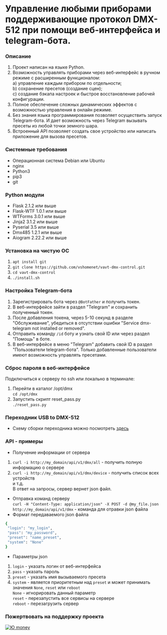 Управление любыми приборами поддерживающие протокол DMX-512 при помощи веб-интерфейса и telegram-бота.
===
### Описание
1. Проект написан на языке Python. 
2. Возможность управлять приборами через веб-интерфейс в ручном режиме с расширенным функционалом: \
a) управление каждым прибором по отдельности; \
b) сохранение пресетов (создание сцен); \
с) создание бэкапа настроек и быстрое восстановление рабочей конфигурации.
3. Полное обеспечение сложных динамических эффектов с возможностью управления  в онлайн режиме. 
4. Без знания языка программирования позволяет осуществить запуск Telegram-бота. И дает возможность через Telegram вызывать пресеты из любой точки земного шара.
5. Встроенный API позволяет создать свое устройство или написать приложение для вызова пресетов.

### Системные требования
* Операционная система Debian или Ubuntu
* nginx
* Python3
* pip3
* git

### Python модули
* Flask 2.1.2 или выше
* Flask-WTF 1.0.1 или выше
* WTForms 3.0.1 или выше
* Jinja2 3.1.2 или выше
* Pyserial 3.5 или выше
* Dmx485 1.2.1 или выше
* Aiogram 2.22.2 или выше

### Установка на чистую ОС
1. `apt install git`
2. `git clone https://github.com/vshomenet/vavt-dmx-control.git`
3. `cd vavt-dmx-control` 
4. `./install.sh`

###  Настройка Telegram-бота
1. Зарегистрировать бота через `@BotFather` и получить токен.
2. В веб-интерфейсе зайти в раздел "Telegram" и сохранить полученный токен.
3. После добавления токена, через 5-10 секунд в разделе "Обслуживание", убедиться в отсутствии ошибки "Service dmx-telegram not installed or removed".
4. Отправить команду `/id` боту и узнать свой ID или через раздел "Помощь" в боте.
5. В веб-интерфейсе в меню "Telegram" добавить свой ID в раздел "Пользователи telegram-бота". Только добавленные пользователи имеют возможность управлять пресетами.

### Сброс пароля в веб-интерфейсе
Подключиться к серверу по ssh или локально в терминале:
1. Перейти в каталог /opt/dmx \
`cd /opt/dmx`
2. Запустить скрипт reset_pass.py \
`./reset_pass.py` 

### Переходник USB to DMX-512
* Схему сборки переходника можно посмотреть [здесь](circuit_diagram)

### API - примеры
* Получение информации от сервера
1. `curl -i http://my_domain/api/v1/dmx/all` - получить полную информацию о сервере
2. `curl -i http://my_domain/api/v1/dmx/device` - получить список всех устройств \
и т.д.\
В ответ на запросы, сервер вернет json файл.
* Отправка команд серверу\
`curl -H "Content-Type: application/json" -X POST -d @my_file.json http://my_domain/api/v1/dmx` - команда для отравки json файла
* Формат передаваемого json файла
```rb
{
 "login": "my_login", 
 "pass": "my_password", 
 "preset": "name_preset",
 "system": "None"
}
```
* Параметры json 
1. `login` - указать логин от веб-интерфейса 
2. `pass` - указать пароль 
3. `preset` - указать имя вызываемого пресета 
4. `system` - является приоритетным над `preset` и может принимать значения `None`, `reset` или `reboot` \
`None` -  игнорировать данный параметр \
`reset` -  перезапустить все сервисы на сервере \
`reboot` - перезагрузить сервер

### Пожертвовать на поддержку проекта
[![Ю money](https://www.paypalobjects.com/en_US/i/btn/btn_donateCC_LG.gif)](https://yoomoney.ru/fundraise/BipPxgNsYWg.221118)
